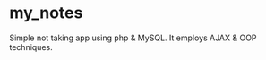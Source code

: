 my_notes
========

Simple not taking app using php &amp; MySQL. It employs AJAX &amp; OOP techniques.
